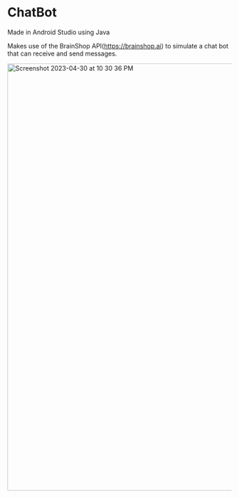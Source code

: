 # ChatBot

Made in Android Studio using Java

Makes use of the BrainShop API(https://brainshop.ai) to simulate a chat bot that can receive and send messages.

<img width="959" alt="Screenshot 2023-04-30 at 10 30 36 PM" src="https://github.com/varunm18/ChatBot/assets/94499114/5e462118-5c22-4439-a22e-308f5fe70e54">
